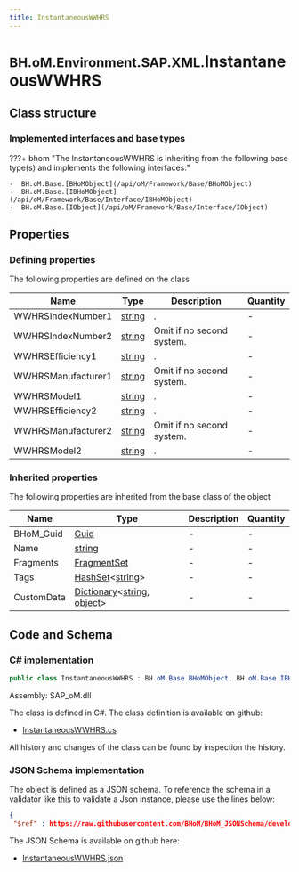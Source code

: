 ```yaml
---
title: InstantaneousWWHRS
---
```


# <small>BH.oM.Environment.SAP.XML.</small>**InstantaneousWWHRS**



## Class structure

### Implemented interfaces and base types

???+ bhom "The InstantaneousWWHRS is inheriting from the following base type(s) and implements the following interfaces:"

    -  BH.oM.Base.[BHoMObject](/api/oM/Framework/Base/BHoMObject)
    -  BH.oM.Base.[IBHoMObject](/api/oM/Framework/Base/Interface/IBHoMObject)
    -  BH.oM.Base.[IObject](/api/oM/Framework/Base/Interface/IObject)


## Properties



### Defining properties

The following properties are defined on the class

| Name             | Type             | Description      | Quantity         |
|------------------|------------------|------------------|------------------|
| WWHRSIndexNumber1 | [string](https://learn.microsoft.com/en-us/dotnet/api/System.String?view=netstandard-2.0) | . | - |
| WWHRSIndexNumber2 | [string](https://learn.microsoft.com/en-us/dotnet/api/System.String?view=netstandard-2.0) | Omit if no second system. | - |
| WWHRSEfficiency1 | [string](https://learn.microsoft.com/en-us/dotnet/api/System.String?view=netstandard-2.0) | . | - |
| WWHRSManufacturer1 | [string](https://learn.microsoft.com/en-us/dotnet/api/System.String?view=netstandard-2.0) | Omit if no second system. | - |
| WWHRSModel1 | [string](https://learn.microsoft.com/en-us/dotnet/api/System.String?view=netstandard-2.0) | . | - |
| WWHRSEfficiency2 | [string](https://learn.microsoft.com/en-us/dotnet/api/System.String?view=netstandard-2.0) | . | - |
| WWHRSManufacturer2 | [string](https://learn.microsoft.com/en-us/dotnet/api/System.String?view=netstandard-2.0) | Omit if no second system. | - |
| WWHRSModel2 | [string](https://learn.microsoft.com/en-us/dotnet/api/System.String?view=netstandard-2.0) | . | - |


### Inherited properties
The following properties are inherited from the base class of the object

| Name             | Type             | Description      | Quantity         |
|------------------|------------------|------------------|------------------|
| BHoM_Guid | [Guid](https://learn.microsoft.com/en-us/dotnet/api/System.Guid?view=netstandard-2.0) | - | - |
| Name | [string](https://learn.microsoft.com/en-us/dotnet/api/System.String?view=netstandard-2.0) | - | - |
| Fragments | [FragmentSet](/api/oM/Framework/Base/FragmentSet) | - | - |
| Tags | [HashSet](https://learn.microsoft.com/en-us/dotnet/api/System.Collections.Generic.HashSet-1?view=netstandard-2.0)&lt;[string](https://learn.microsoft.com/en-us/dotnet/api/System.String?view=netstandard-2.0)&gt; | - | - |
| CustomData | [Dictionary](https://learn.microsoft.com/en-us/dotnet/api/System.Collections.Generic.Dictionary-2?view=netstandard-2.0)&lt;[string](https://learn.microsoft.com/en-us/dotnet/api/System.String?view=netstandard-2.0), [object](https://learn.microsoft.com/en-us/dotnet/api/System.Object?view=netstandard-2.0)&gt; | - | - |


## Code and Schema

### C# implementation

``` C# title="C#"
public class InstantaneousWWHRS : BH.oM.Base.BHoMObject, BH.oM.Base.IBHoMObject, BH.oM.Base.IObject
```

Assembly: SAP_oM.dll

The class is defined in C#. The class definition is available on github:

- [InstantaneousWWHRS.cs](https://github.com/BHoM/SAP_Toolkit/blob/develop/SAP_oM/XML\InstantaneousWWHRS.cs)

All history and changes of the class can be found by inspection the history.
### JSON Schema implementation

The object is defined as a JSON schema. To reference the schema in a validator like [this](https://www.jsonschemavalidator.net/) to validate a Json instance, please use the lines below:

``` json title="JSON Schema"
{
 "$ref" : https://raw.githubusercontent.com/BHoM/BHoM_JSONSchema/develop/SAP_oM/SAP/XML/InstantaneousWWHRS.json}
```

The JSON Schema is available on github here:

- [InstantaneousWWHRS.json](https://github.com/BHoM/BHoM_JSONSchema/blob/develop/SAP_oM/SAP/XML/InstantaneousWWHRS.json)
